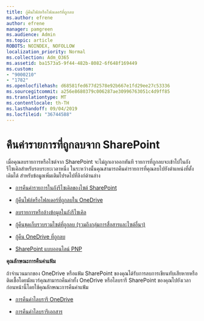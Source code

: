 ```yaml
---
title: กู้คืนไฟล์หรือโฟลเดอร์ที่ถูกลบ
ms.author: efrene
author: efrene
manager: pamgreen
ms.audience: Admin
ms.topic: article
ROBOTS: NOINDEX, NOFOLLOW
localization_priority: Normal
ms.collection: Adm_O365
ms.assetid: ba1573a5-9f44-482b-8082-6f648f169449
ms.custom:
- "9000210"
- "1782"
ms.openlocfilehash: d68581fed677d2578e92b667e1fd29ee27c53336
ms.sourcegitcommit: a256e8680379c006287ae30996763051c4d9ff85
ms.translationtype: MT
ms.contentlocale: th-TH
ms.lasthandoff: 09/04/2019
ms.locfileid: "36744588"
---
```

# <a name="restore-deleted-items-from-sharepoint"></a>คืนค่ารายการที่ถูกลบจาก SharePoint

เมื่อคุณลบรายการหรือไซต์จาก SharePoint จะไม่ถูกเอาออกทันที รายการที่ถูกลบจะเข้าไปในถังรีไซเคิลสำหรับรอบระยะเวลาหนึ่ง ในระหว่างนั้นคุณสามารถคืนค่ารายการที่คุณลบไปยังตำแหน่งที่ตั้งเดิมได้ สำหรับข้อมูลเพิ่มเติมโปรดไปที่ลิงก์ด้านล่าง

- [การคืนค่ารายการในถังรีไซเคิลของไซต์ SharePoint](https://support.office.com/article/restore-deleted-items-from-the-site-collection-recycle-bin-5fa924ee-16d7-487b-9a0a-021b9062d14b)

- [กู้คืนไฟล์หรือโฟลเดอร์ที่ถูกลบใน OneDrive](https://support.office.com/article/Restore-deleted-files-or-folders-in-OneDrive-949ada80-0026-4db3-a953-c99083e6a84f)

- [ลบรายการหรือล้างข้อมูลในถังรีไซเคิล](https://support.office.com/article/delete-items-or-empty-the-recycle-bin-of-a-sharepoint-site-2e713599-d13e-40d6-96dc-66f0a366f74e#ID0EAADAAA=Online)

- [กู้คืนชุดเก็บรวบรวมไซต์ที่ถูกลบ (รวมถึงกลุ่มการสื่อสารและไซต์อื่นๆ)](https://docs.microsoft.com/sharepoint/restore-deleted-site-collection )

- [กู้คืน OneDrive ที่ถูกลบ](https://docs.microsoft.com/onedrive/restore-deleted-onedrive)

- [SharePoint แบบออนไลน์ PNP](https://docs.microsoft.com/powershell/sharepoint/sharepoint-pnp/sharepoint-pnp-cmdlets?view=sharepoint-ps)

**คุณลักษณะการคืนค่าแฟ้ม**

ถ้าจำนวนมากของ OneDrive หรือแฟ้ม SharePoint ของคุณได้รับการลบการเขียนทับเสียหายหรือติดเชื้อโดยมัลแวร์คุณสามารถคืนค่าทั้ง OneDrive หรือไลบรารี SharePoint ของคุณไปยังเวลาก่อนหน้านี้โดยใช้คุณลักษณะการคืนค่าแฟ้ม

- [การคืนค่าไลบรารี OneDrive](https://support.office.com/article/restore-your-onedrive-fa231298-759d-41cf-bcd0-25ac53eb8a150)

- [การคืนค่าไลบรารีเอกสาร](https://support.office.com/article/restore-a-document-library-317791c3-8bd0-4dfd-8254-3ca90883d39a)
